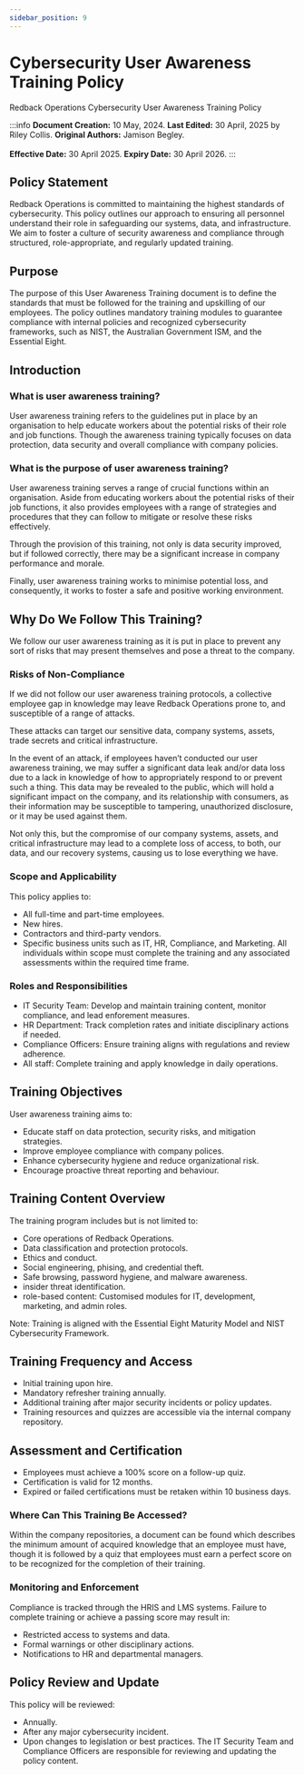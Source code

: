 ```yaml
---
sidebar_position: 9
---
```


# Cybersecurity User Awareness Training Policy

Redback Operations Cybersecurity User Awareness Training Policy

:::info
**Document Creation:** 10 May, 2024. **Last Edited:** 30 April, 2025 by Riley Collis. **Original Authors:** Jamison Begley.
<br></br>**Effective Date:** 30 April 2025. **Expiry Date:** 30 April 2026.
:::

## Policy Statement
Redback Operations is committed to maintaining the highest standards of cybersecurity. This policy outlines our approach to ensuring all personnel understand their role in safeguarding our systems, data, and infrastructure. We aim to foster a culture of security awareness and compliance through structured, role-appropriate, and regularly updated training.

## Purpose

The purpose of this User Awareness Training document is to define the standards that must be followed for the training and upskilling of our employees. The policy outlines mandatory training modules to guarantee compliance with internal policies and recognized cybersecurity frameworks, such as NIST, the Australian Government ISM, and the Essential Eight.

## Introduction

### What is user awareness training?

User awareness training refers to the guidelines put in place by an organisation to help educate workers about the potential risks of their role and job functions. Though the awareness training typically focuses on data protection, data security and overall compliance with company policies. 

### What is the purpose of user awareness training?

User awareness training serves a range of crucial functions within an organisation. Aside from educating workers about the potential risks of their job functions, it also provides employees with a range of strategies and procedures that they can follow to mitigate or resolve these risks effectively.

Through the provision of this training, not only is data security improved, but if followed correctly, there may be a significant increase in company performance and morale.

Finally, user awareness training works to minimise potential loss, and consequently, it works to foster a safe and positive working environment.

## Why Do We Follow This Training?

We follow our user awareness training as it is put in place to prevent any sort of risks that may present themselves and pose a threat to the company.

### Risks of Non-Compliance

If we did not follow our user awareness training protocols, a collective employee gap in knowledge may leave Redback Operations prone to, and susceptible of a range of attacks.

These attacks can target our sensitive data, company systems, assets, trade secrets and critical infrastructure.

In the event of an attack, if employees haven’t conducted our user awareness training, we may suffer a significant data leak and/or data loss due to a lack in knowledge of how to appropriately respond to or prevent such a thing. This data may be revealed to the public, which will hold a significant impact on the company, and its relationship with consumers, as their information may be susceptible to tampering, unauthorized disclosure, or it may be used against them.

Not only this, but the compromise of our company systems, assets, and critical infrastructure may lead to a complete loss of access, to both, our data, and our recovery systems, causing us to lose everything we have.

### Scope and Applicability

This policy applies to:
- All full-time and part-time employees.
- New hires.
- Contractors and third-party vendors.
- Specific business units such as IT, HR, Compliance, and Marketing. 
All individuals within scope must complete the training and any associated assessments within the required time frame. 

### Roles and Responsibilities

- IT Security Team: Develop and maintain training content, monitor compliance, and lead enforement measures.
- HR Department: Track completion rates and initiate disciplinary actions if needed.
- Compliance Officers: Ensure training aligns with regulations and review adherence.
- All staff: Complete training and apply knowledge in daily operations.

## Training Objectives

User awareness training aims to:
- Educate staff on data protection, security risks, and mitigation strategies.
- Improve employee compliance with company polices.
- Enhance cybersecurity hygiene and reduce organizational risk.
- Encourage proactive threat reporting and behaviour.

## Training Content Overview

The training program includes but is not limited to:
- Core operations of Redback Operations.
- Data classification and protection protocols.
- Ethics and conduct.
- Social engineering, phising, and credential theft.
- Safe browsing, password hygiene, and malware awareness.
- insider threat identification.
- role-based content: Customised modules for IT, development, marketing, and admin roles.

Note: Training is aligned with the Essential Eight Maturity Model and NIST Cybersecurity Framework.

## Training Frequency and Access

- Initial training upon hire.
- Mandatory refresher training annually.
- Additional training after major security incidents or policy updates.
- Training resources and quizzes are accessible via the internal company repository.

## Assessment and Certification 

- Employees must achieve a 100% score on a follow-up quiz.
- Certification is valid for 12 months.
- Expired or failed certifications must be retaken within 10 business days.

### Where Can This Training Be Accessed?

Within the company repositories, a document can be found which describes the minimum amount of acquired knowledge that an employee must have, though it is followed by a quiz that employees must earn a perfect score on to be recognized for the completion of their training.

### Monitoring and Enforcement

Compliance is tracked through the HRIS and LMS systems. Failure to complete training or achieve a passing score may result in:
- Restricted access to systems and data.
- Formal warnings or other disciplinary actions.
- Notifications to HR and departmental managers.

## Policy Review and Update

This policy will be reviewed:
- Annually.
- After any major cybersecurity incident.
- Upon changes to legislation or best practices.
The IT Security Team and Compliance Officers are responsible for reviewing and updating the policy content.